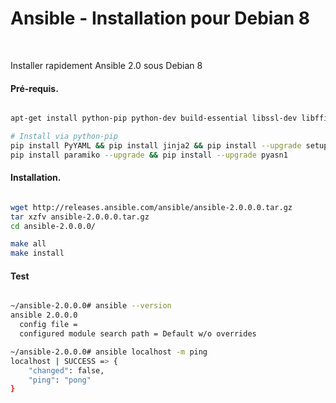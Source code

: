 Ansible - Installation pour Debian 8
==
<br/>

Installer rapidement Ansible 2.0 sous Debian 8

#### Pré-requis.
```bash

apt-get install python-pip python-dev build-essential libssl-dev libffi-dev sudo

# Install via python-pip
pip install PyYAML && pip install jinja2 && pip install --upgrade setuptools
pip install paramiko --upgrade && pip install --upgrade pyasn1

```

#### Installation.
```bash

wget http://releases.ansible.com/ansible/ansible-2.0.0.0.tar.gz
tar xzfv ansible-2.0.0.0.tar.gz
cd ansible-2.0.0.0/

make all
make install

```

#### Test
```bash

~/ansible-2.0.0.0# ansible --version                                                                                                                      
ansible 2.0.0.0
  config file =
  configured module search path = Default w/o overrides

~/ansible-2.0.0.0# ansible localhost -m ping                                                                                                              
localhost | SUCCESS => {
    "changed": false,
    "ping": "pong"
}

```

